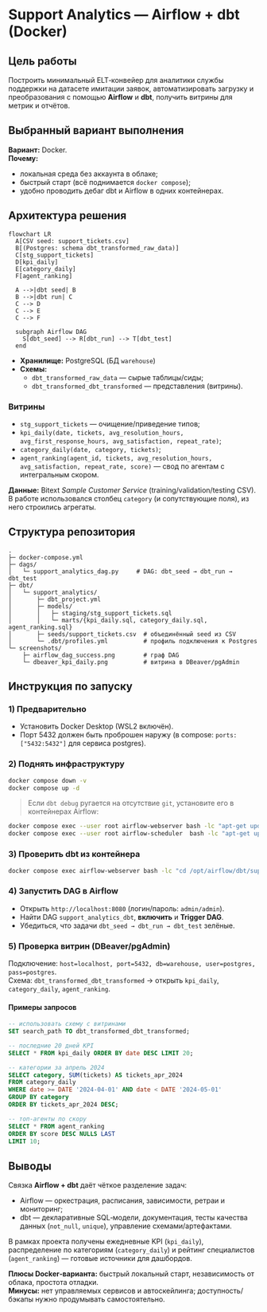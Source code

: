 
# Support Analytics — Airflow + dbt (Docker)

## Цель работы
Построить минимальный ELT‑конвейер для аналитики службы поддержки на датасете имитации заявок, автоматизировать загрузку и преобразования с помощью **Airflow** и **dbt**, получить витрины для метрик и отчётов.

## Выбранный вариант выполнения
**Вариант:** Docker.  
**Почему:**
- локальная среда без аккаунта в облаке;
- быстрый старт (всё поднимается `docker compose`);
- удобно проводить дебаг dbt и Airflow в одних контейнерах.

## Архитектура решения

```mermaid
flowchart LR
  A[CSV seed: support_tickets.csv]
  B[(Postgres: schema dbt_transformed_raw_data)]
  C[stg_support_tickets]
  D[kpi_daily]
  E[category_daily]
  F[agent_ranking]

  A -->|dbt seed| B
  B -->|dbt run| C
  C --> D
  C --> E
  C --> F

  subgraph Airflow DAG
    S[dbt_seed] --> R[dbt_run] --> T[dbt_test]
  end
```

- **Хранилище:** PostgreSQL (БД `warehouse`)
- **Схемы:**
  - `dbt_transformed_raw_data` — сырые таблицы/сиды;
  - `dbt_transformed_dbt_transformed` — представления (витрины).

### Витрины
- `stg_support_tickets` — очищение/приведение типов;
- `kpi_daily(date, tickets, avg_resolution_hours, avg_first_response_hours, avg_satisfaction, repeat_rate)`;
- `category_daily(date, category, tickets)`;
- `agent_ranking(agent_id, tickets, avg_resolution_hours, avg_satisfaction, repeat_rate, score)` — свод по агентам с интегральным скором.

**Данные:** Bitext *Sample Customer Service* (training/validation/testing CSV). В работе использовался столбец `category` (и сопутствующие поля), из него строились агрегаты.

## Структура репозитория

```
.
├─ docker-compose.yml
├─ dags/
│   └─ support_analytics_dag.py     # DAG: dbt_seed → dbt_run → dbt_test
├─ dbt/
│   └─ support_analytics/
│       ├─ dbt_project.yml
│       ├─ models/
│       │   ├─ staging/stg_support_tickets.sql
│       │   └─ marts/{kpi_daily.sql, category_daily.sql, agent_ranking.sql}
│       ├─ seeds/support_tickets.csv  # объединённый seed из CSV
│       └─ .dbt/profiles.yml          # профиль подключения к Postgres
└─ screenshots/
    ├─ airflow_dag_success.png        # граф DAG
    └─ dbeaver_kpi_daily.png          # витрина в DBeaver/pgAdmin
```
## Инструкция по запуску

### 1) Предварительно
- Установить Docker Desktop (WSL2 включён).
- Порт 5432 должен быть проброшен наружу (в compose: `ports: ["5432:5432"]` для сервиса postgres).

### 2) Поднять инфраструктуру
```bash
docker compose down -v
docker compose up -d
```

> Если `dbt debug` ругается на отсутствие `git`, установите его в контейнерах Airflow:
```bash
docker compose exec --user root airflow-webserver bash -lc "apt-get update && apt-get install -y git && rm -rf /var/lib/apt/lists/*"
docker compose exec --user root airflow-scheduler  bash -lc "apt-get update && apt-get install -y git && rm -rf /var/lib/apt/lists/*"
```

### 3) Проверить dbt из контейнера
```bash
docker compose exec airflow-webserver bash -lc "cd /opt/airflow/dbt/support_analytics && dbt debug && dbt seed && dbt run && dbt test"
```

### 4) Запустить DAG в Airflow
- Открыть `http://localhost:8080` (логин/пароль: `admin/admin`).
- Найти DAG `support_analytics_dbt`, **включить** и **Trigger DAG**.
- Убедиться, что задачи `dbt_seed → dbt_run → dbt_test` зелёные.

### 5) Проверка витрин (DBeaver/pgAdmin)
Подключение: `host=localhost, port=5432, db=warehouse, user=postgres, pass=postgres`.  
Схема: `dbt_transformed_dbt_transformed` → открыть `kpi_daily`, `category_daily`, `agent_ranking`.

#### Примеры запросов
```sql
-- использовать схему с витринами
SET search_path TO dbt_transformed_dbt_transformed;

-- последние 20 дней KPI
SELECT * FROM kpi_daily ORDER BY date DESC LIMIT 20;

-- категории за апрель 2024
SELECT category, SUM(tickets) AS tickets_apr_2024
FROM category_daily
WHERE date >= DATE '2024-04-01' AND date < DATE '2024-05-01'
GROUP BY category
ORDER BY tickets_apr_2024 DESC;

-- топ-агенты по скору
SELECT * FROM agent_ranking
ORDER BY score DESC NULLS LAST
LIMIT 10;
```
## Выводы
Связка **Airflow + dbt** даёт чёткое разделение задач:
- Airflow — оркестрация, расписания, зависимости, ретраи и мониторинг;
- dbt — декларативные SQL‑модели, документация, тесты качества данных (`not_null`, `unique`), управление схемами/артефактами.

В рамках проекта получены ежедневные KPI (`kpi_daily`), распределение по категориям (`category_daily`) и рейтинг специалистов (`agent_ranking`) — готовые источники для дашбордов.

**Плюсы Docker‑варианта:** быстрый локальный старт, независимость от облака, простота отладки.  
**Минусы:** нет управляемых сервисов и автоскейлинга; доступность/бэкапы нужно продумывать самостоятельно.

